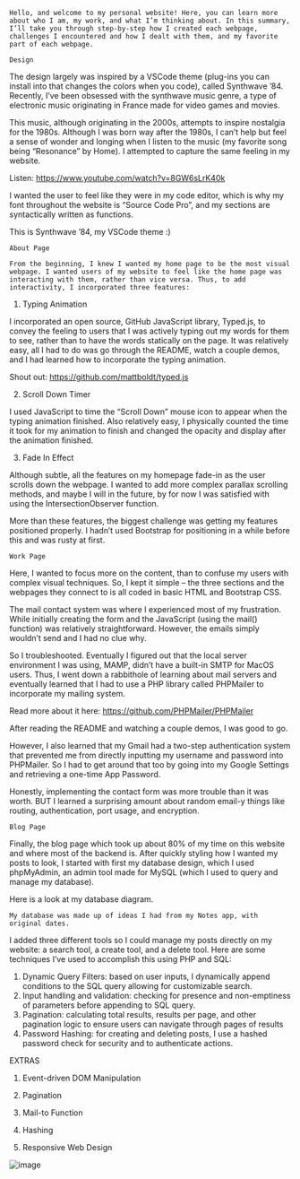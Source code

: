 	Hello, and welcome to my personal website! Here, you can learn more about who I am, my work, and what I’m thinking about. In this summary, I’ll take you through step-by-step how I created each webpage, challenges I encountered and how I dealt with them, and my favorite part of each webpage.

	Design

The design largely was inspired by a VSCode theme (plug-ins you can install into that changes the colors when you code), called Synthwave ’84. Recently, I’ve been obsessed with the synthwave music genre, a type of electronic music originating in France made for video games and movies. 

This music, although originating in the 2000s, attempts to inspire nostalgia for the 1980s. Although I was born way after the 1980s, I can’t help but feel a sense of wonder and longing when I listen to the music (my favorite song being “Resonance” by Home). I attempted to capture the same feeling in my website. 

Listen: https://www.youtube.com/watch?v=8GW6sLrK40k

I wanted the user to feel like they were in my code editor, which is why my font throughout the website is “Source Code Pro”, and my sections are syntactically written as functions.

This is Synthwave ’84, my VSCode theme :)



















	About Page

	From the beginning, I knew I wanted my home page to be the most visual webpage. I wanted users of my website to feel like the home page was interacting with them, rather than vice versa. Thus, to add interactivity, I incorporated three features:

1)	Typing Animation

I incorporated an open source, GitHub JavaScript library, Typed.js, to convey the feeling to users that I was actively typing out my words for them to see, rather than to have the words statically on the page. It was relatively easy, all I had to do was go through the README, watch a couple demos, and I had learned how to incorporate the typing animation.

Shout out: https://github.com/mattboldt/typed.js

2)	Scroll Down Timer

I used JavaScript to time the “Scroll Down”  mouse icon to appear when the typing animation finished. Also relatively easy, I physically counted the time it took for my animation to finish and changed the opacity and display after the animation finished.

3)	Fade In Effect

Although subtle, all the features on my homepage fade-in as the user scrolls down the webpage. I wanted to add more complex parallax scrolling methods, and maybe I will in the future, by for now I was satisfied with using the IntersectionObserver function.

More than these features, the biggest challenge was getting my features positioned properly. I hadn’t used Bootstrap for positioning in a while before this and was rusty at first.


	Work Page

Here, I wanted to focus more on the content, than to confuse my users with complex visual techniques. So, I kept it simple – the three sections and the webpages they connect to is all coded in basic HTML and Bootstrap CSS.

The mail contact system was where I experienced most of my frustration. While initially creating the form and the JavaScript (using the mail() function) was relatively straightforward. However, the emails simply wouldn’t send and I had no clue why.

So I troubleshooted. Eventually I figured out that the local server environment I was using, MAMP, didn’t have a built-in SMTP for MacOS users. Thus, I went down a rabbithole of learning about mail servers and eventually learned that I had to use a PHP library called PHPMailer to incorporate my mailing system.

Read more about it here: https://github.com/PHPMailer/PHPMailer

After reading the README and watching a couple demos, I was good to go.

However, I also learned that my Gmail had a two-step authentication system that prevented me from directly inputting my username and password into PHPMailer. So I had to get around that too by going into my Google Settings and retrieving a one-time App Password.

Honestly, implementing the contact form was more trouble than it was worth. BUT I learned a surprising amount about random email-y things like routing, authentication, port usage, and encryption. 


	Blog Page

Finally, the blog page which took up about 80% of my time on this website and where most of the backend is. After quickly styling how I wanted my posts to look, I started with first my database design, which I used phpMyAdmin, an admin tool made for MySQL (which I used to query and manage my database). 

Here is a look at my database diagram.











	My database was made up of ideas I had from my Notes app, with original dates. 

I added three different tools so I could manage my posts directly on my website: a search tool, a create tool, and a delete tool. Here are some techniques I’ve used to accomplish this using PHP and SQL:

1)	Dynamic Query Filters: based on user inputs, I dynamically append conditions to the SQL query allowing for customizable search.
2)	Input handling and validation: checking for presence and non-emptiness of parameters before appending to SQL query.
3)	Pagination: calculating total results, results per page, and other pagination logic to ensure users can navigate through pages of results
4)	Password Hashing: for creating and deleting posts, I use a hashed password check for security and to authenticate actions.


EXTRAS

1.	Event-driven DOM Manipulation

2.	Pagination

3.	Mail-to Function

4.	Hashing

5.	Responsive Web Design


![image](https://github.com/user-attachments/assets/e8db2f87-d0f6-40b6-85e6-94694b27c3f0)
